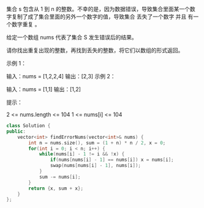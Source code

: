 集合 s 包含从 1 到 n 的整数。不幸的是，因为数据错误，导致集合里面某一个数字复制了成了集合里面的另外一个数字的值，导致集合 丢失了一个数字 并且 有一个数字重复 。

给定一个数组 nums 代表了集合 S 发生错误后的结果。

请你找出重复出现的整数，再找到丢失的整数，将它们以数组的形式返回。

 

示例 1：

输入：nums = [1,2,2,4]
输出：[2,3]
示例 2：

输入：nums = [1,1]
输出：[1,2]


提示：

2 <= nums.length <= 104
1 <= nums[i] <= 104

```cpp
class Solution {
public:
    vector<int> findErrorNums(vector<int>& nums) {
        int n = nums.size(), sum = (1 + n) * n / 2, x = 0;
        for(int i = 0; i < n; i++) {     
            while(nums[i] - 1 != i && !x) {
                if(nums[nums[i] - 1] == nums[i]) x = nums[i];
                swap(nums[nums[i] - 1], nums[i]);
            }
            sum -= nums[i];
        }
        return {x, sum + x};
    }
};
```

